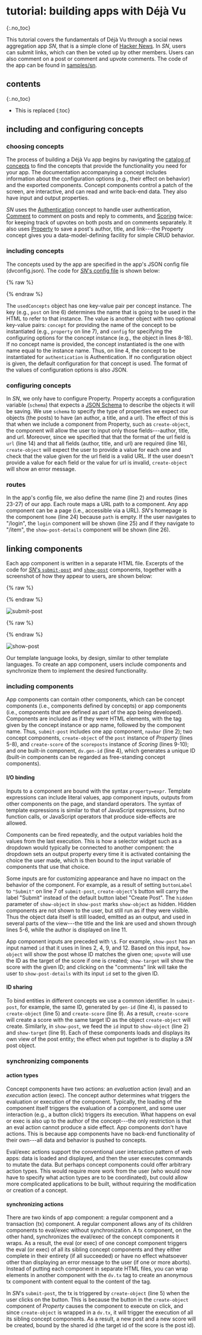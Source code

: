 ---
---

# tutorial: building apps with Déjà Vu
{:.no_toc}

This tutorial covers the fundamentals of Déjà Vu through
a social news aggregation app *SN*, that is a simple
clone of [Hacker News](https://news.ycombinator.com/).
In *SN*, users can submit links,
which can then be voted up by other members.
Users can also comment on a post or comment and upvote comments.
The code of the app can be found in [samples/sn](../samples/sn).

## contents
{:.no_toc}

- This is replaced
{:toc}

## including and configuring concepts

### choosing concepts

The process of building a Déjà Vu app begins by navigating the
[catalog of concepts](../packages/catalog/README.md) to find 
the concepts that provide the functionality you need for your app.
The
documentation accompanying a concept includes information about the configuration options
(e.g., their effect on behavior) and the exported components.
Concept components control a patch of the screen, are
interactive, and can read and write back-end data.
They
also have input and output properties.

*SN* uses the [Authentication](../packages/catalog/authentication/README.md)
concept to handle user authentication,
[Comment](../packages/catalog/comment/README.md) to comment on posts and reply to comments,
and [Scoring](../packages/catalog/scoring/README.md) twice:
for keeping track of upvotes on both posts and on comments separately.
It also uses [Property](../packages/catalog/property/README.md) to save a post's author, title, and link---the Property concept gives you
a data-model-defining facility for simple CRUD behavior.


### including concepts

The concepts used by the app are specified in
the app's JSON config file (dvconfig.json). The code for
[*SN*'s config file](../samples/sn/dvconfig.json) is shown below:

{% raw %}
<script src="https://gist.github.com/spderosso/1015c853960b02ec59815869508719d3.js?file=dvconfig.json"></script>
{% endraw %}

The `usedConcepts` object has one key-value pair per concept instance. The key
(e.g., `post` on line 6)
determines the name that is going to be used in the HTML to refer to that instance.
The value is another object with two
optional
key-value pairs: `concept` for providing the name of the concept to
be
instantiated (e.g., `property` on line 7), and
`config` for specifying the configuring options
for the concept instance (e.g., the object in lines
8-18).
If no concept name is provided, the concept instantiated is
the one with name equal to the
instance name. Thus, on line 4,
the concept to be instantiated for `authentication`
is Authentication.
If no
configuration object is given, the default configuration
for that concept is used.
The format of the values of configuration options
is also JSON.

### configuring concepts

In *SN*, we only have to configure Property.
Property accepts a configuration variable (`schema`) that expects a
[JSON Schema](http://json-schema.org/) to describe the objects it will be
saving.
We use `schema` to specify the type of properties we expect our
objects (the posts) to have (an author, a title, and a url). The effect of this is that when we
include a component from Property,
such as `create-object`,
the component will allow
the user to input only those fields---author, title, and url.
Moreover, since we specified that
that the format of the
url field is `url` (line 14) and that
all fields (author, title, and url) are
required (line 16), `create-object`
will expect the user to provide a value for each
one and check that the value given for
the url field is
a valid URL. If the user
doesn't provide a value for each field or
the value for url is invalid, `create-object` will show an
error message.

### routes

In the app's config file, we also define the
name (line 2) and
routes (lines 23-27) of our app.
Each route
maps a URL path to a component.
Any app component can be a page (i.e., accessible
via a URL).
*SN*'s homepage
is the component `home` (line 24) because `path` is empty.
If the user navigates to "/login", the `login`
component
will be shown (line 25) and if they navigate to "/item", the
`show-post-details`
component will be shown (line 26).

## linking components

Each app
component is written in a separate HTML file.
Excerpts
of the code for [*SN*'s `submit-post`](https://github.com/spderosso/deja-vu/blob/master/samples/sn/src/submit-post/submit-post.html)
and [`show-post`](https://github.com/spderosso/deja-vu/blob/master/samples/sn/src/show-post/show-post.html) components, together with a
screenshot
of how they appear to users, are shown below:

{% raw %}
<script src="https://gist.github.com/spderosso/1015c853960b02ec59815869508719d3.js?file=submit-post.html"></script>
{% endraw %}

![submit-post](/assets/submit-post-labeled.png)

{% raw %}
<script src="https://gist.github.com/spderosso/1015c853960b02ec59815869508719d3.js?file=show-post.html"></script>
{% endraw %}

![show-post](/assets/show-post-labeled.png)

Our template language looks, by design,
similar to other template languages. To create an app
component, users include
components and
synchronize them to implement
the desired functionality.

### including components

App components can contain other components, which can be
concept components (i.e., components defined by concepts) or app components (i.e., components that
are defined as part of the app being developed).
Components are included as if they were HTML
elements, with the tag given by the
concept instance or app name,
followed by the component name.
Thus, `submit-post` includes one app component,
`navbar` (line 2); two concept components, `create-object` of the
`post` instance of *Property*
(lines 5-8), and
`create-score` of the `scoreposts` instance of
*Scoring* (lines 9-10);
and one built-in component,
`dv.gen-id` (line 4),
which generates a unique ID
(built-in components
can be regarded as free-standing concept components).

#### I/O binding

Inputs to a component are bound with the syntax `property=expr`.
Template expressions can include
literal values, app component inputs,
outputs from other components
on the page, and
standard
operators. The
syntax of template expressions is
similar to that of JavaScript expressions,
but no function calls, or JavaScript
operators
that produce side-effects are allowed.

Components can be fired repeatedly, and the output variables
hold the values from the last execution. This is how a selector widget such as a dropdown would typically be connected to another component: the dropdown sets an output property every time it is activated containing the choice the user made, which is then bound to the input variable of components that use that choice.

Some inputs are for customizing
appearance and have no impact on the behavior of the component.
For example, as a result of setting
`buttonLabel` to `"Submit"` on line 7 of `submit-post`,
`create-object`'s button will carry the label "Submit" instead of the
default button label "Create Post".
The `hidden` parameter of `show-object` in `show-post` marks `show-object`
as hidden.
Hidden components are not shown to the user, but still run
as if they were visible. Thus
the object data itself is still loaded, emitted as
an output, and used in several parts of the view---the title
and the link are used and shown through lines 5-6, while
the author is displayed on line 11.

App component inputs are preceded with `\$`. For example, `show-post`
has an input named `id` that it uses in lines 2, 4, 9, and 12.
Based on this input, `how-object` will show the post whose ID matches the given one;
`upvote` will use the ID as the target of the score if one is created;
`show-target` will show the score with the given ID;
and clicking on the "comments" link will take
the user to `show-post-details` with its
input `id`
set to the given ID.

#### ID sharing

To bind entities in different concepts we use a common identifier.
In `submit-post`, for example,
the same ID, generated by `gen-id` (line 4), is passed
to `create-object` (line 5) and `create-score` (line 9). As a result,
`create-score` will create a score
with the same target ID as the object `create-object` will create.
Similarly, in `show-post`, we feed
the `id` input
to `show-object` (line 2) and
`show-target` (line 9). Each of these components loads and
displays its own
view of the post entity; the effect when put together is to
display a *SN* post object.

### synchronizing components

#### action types

Concept components have two actions: an
*evaluation* action (eval) and an
*execution* action
(exec). 
The concept author determines what triggers the evaluation or
execution of the component. Typically, the loading of
the component itself triggers the evaluation of a component,
and some user interaction
(e.g., a button click)
triggers its execution.
What happens
on eval or exec is also up to the author of the concept---the only
restriction is that an
eval action cannot produce
a side effect. 
App components don't have actions.
This is because
app components have no
back-end functionality of their own---all
data and behavior is pushed
to concepts.

Eval/exec actions support the conventional
user interaction pattern of web apps:
data is loaded and displayed, and then
the user executes commands to mutate the
data.
But perhaps concept components could offer
arbitrary action types.
This would require more work from the user (who
would now have to specify what action types are to be
coordinated), but
could allow more complicated applications to
be built, without requiring the modification
or creation of a concept.


#### synchronizing actions

There are two kinds of app component: a regular component and
a transaction (tx) component.
A regular component
allows any of its children
components to eval/exec without
synchronization.
A tx component, on the other
hand, synchronizes
the eval/exec of the concept components it wraps.
As a result, the eval (or exec) of one concept
component triggers the eval (or exec) of all its
sibling concept components and they either
complete in their entirety (if all succeeded) or
have no effect whatsoever other than displaying an error
message to the user (if one or more aborts).
Instead of putting each component in separate HTML files,
you can wrap elements in another component with the `dv.tx` tag to create an
anonymous tx component with content equal to the content of the tag.

In *SN*'s `submit-post`,
the tx is triggered by
`create-object` (line 5)
when the user clicks on the button.
This is because
the button in the `create-object` component of *Property* causes
the component to execute on click,
and
since `create-object`
is wrapped in a `dv.tx`, it will trigger the execution of all its sibling concept components. As a result,
a new post and a new score will be created, bound by
the shared id (the target id of the score is the post id).
